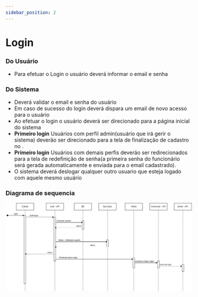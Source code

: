```yaml
---
sidebar_position: 2
---
```


# Login

### Do Usuário
- Para efetuar o Login o usuário deverá informar o email e senha

### Do Sistema
- Deverá validar o email e senha do usuário
- Em caso de sucesso do login deverá dispara um email de novo acesso para o usuário
- Ao efetuar o login o usuário deverá ser direcionado para a página inicial do sistema
- **Primeiro login** Usuários com perfil admin(usuário que irá gerir o sistema) deverão ser direcionado para a tela de finalização de cadastro no . 
- **Primeiro login** Usuários com demais perfis deverão ser redirecionados para a tela de redefinição de senha(a primeira senha do funcionário será gerada automaticamente e enviada para o email cadastrado).
- O sistema deverá deslogar qualquer outro usuario que esteja logado com aquele mesmo usuário

### Diagrama de sequencia

![Desenho Cloud](../assets/Login-sequencia.png)


